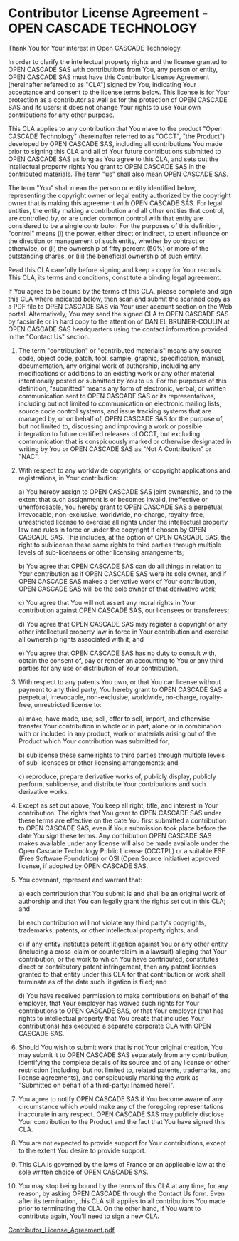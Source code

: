 # Contributor License Agreement - OPEN CASCADE TECHNOLOGY

Thank You for Your interest in Open CASCADE Technology.

In order to clarify the intellectual property rights and the license granted to OPEN CASCADE SAS with contributions from You, any person or entity, OPEN CASCADE SAS must have this Contributor License Agreement (hereinafter referred to as "CLA") signed by You, indicating Your acceptance and consent to the license terms below. This license is for Your protection as a contributor as well as for the protection of OPEN CASCADE SAS and its users; it does not change Your rights to use Your own contributions for any other purpose.

This CLA applies to any contribution that You make to the product "Open CASCADE Technology" (hereinafter referred to as "OCCT", "the Product") developed by OPEN CASCADE SAS, including all contributions You made prior to signing this CLA and all of Your future contributions submitted to OPEN CASCADE SAS as long as You agree to this CLA, and sets out the intellectual property rights You grant to OPEN CASCADE SAS in the contributed materials. The term "us" shall also mean OPEN CASCADE SAS.

The term "You" shall mean the person or entity identified below, representing the copyright owner or legal entity authorized by the copyright owner that is making this agreement with OPEN CASCADE SAS. For legal entities, the entity making a contribution and all other entities that control, are controlled by, or are under common control with that entity are considered to be a single contributor. For the purposes of this definition, "control" means (i) the power, either direct or indirect, to exert influence on the direction or management of such entity, whether by contract or otherwise, or (ii) the ownership of fifty percent (50%) or more of the outstanding shares, or (iii) the beneficial ownership of such entity.

Read this CLA carefully before signing and keep a copy for Your records. This CLA, its terms and conditions, constitute a binding legal agreement.

If You agree to be bound by the terms of this CLA, please complete and sign this CLA where indicated below, then scan and submit the scanned copy as a PDF file to OPEN CASCADE SAS via Your user account section on the Web portal. Alternatively, You may send the signed CLA to OPEN CASCADE SAS by facsimile or in hard copy to the attention of DANIEL BRUNIER-COULIN at OPEN CASCADE SAS headquarters using the contact information provided in the "Contact Us" section.

1. The term "contribution" or "contributed materials" means any source code, object code, patch, tool, sample, graphic, specification, manual, documentation, any original work of authorship, including any modifications or additions to an existing work or any other material intentionally posted or submitted by You to us. For the purposes of this definition, "submitted" means any form of electronic, verbal, or written communication sent to OPEN CASCADE SAS or its representatives, including but not limited to communication on electronic mailing lists, source code control systems, and issue tracking systems that are managed by, or on behalf of, OPEN CASCADE SAS for the purpose of, but not limited to, discussing and improving a work or possible integration to future certified releases of OCCT, but excluding communication that is conspicuously marked or otherwise designated in writing by You or OPEN CASCADE SAS as "Not A Contribution" or "NAC".

2. With respect to any worldwide copyrights, or copyright applications and registrations, in Your contribution:

   a) You hereby assign to OPEN CASCADE SAS joint ownership, and to the extent that such assignment is or becomes invalid, ineffective or unenforceable, You hereby grant to OPEN CASCADE SAS a perpetual, irrevocable, non-exclusive, worldwide, no-charge, royalty-free, unrestricted license to exercise all rights under the intellectual property law and rules in force or under the copyright if chosen by OPEN CASCADE SAS. This includes, at the option of OPEN CASCADE SAS, the right to sublicense these same rights to third parties through multiple levels of sub-licensees or other licensing arrangements;

   b) You agree that OPEN CASCADE SAS can do all things in relation to Your contribution as if OPEN CASCADE SAS were its sole owner, and if OPEN CASCADE SAS makes a derivative work of Your contribution, OPEN CASCADE SAS will be the sole owner of that derivative work;

   c) You agree that You will not assert any moral rights in Your contribution against OPEN CASCADE SAS, our licensees or transferees;

   d) You agree that OPEN CASCADE SAS may register a copyright or any other intellectual property law in force in Your contribution and exercise all ownership rights associated with it; and

   e) You agree that OPEN CASCADE SAS has no duty to consult with, obtain the consent of, pay or render an accounting to You or any third parties for any use or distribution of Your contribution.

3. With respect to any patents You own, or that You can license without payment to any third party, You hereby grant to OPEN CASCADE SAS a perpetual, irrevocable, non-exclusive, worldwide, no-charge, royalty-free, unrestricted license to:

   a) make, have made, use, sell, offer to sell, import, and otherwise transfer Your contribution in whole or in part, alone or in combination with or included in any product, work or materials arising out of the Product which Your contribution was submitted for;

   b) sublicense these same rights to third parties through multiple levels of sub-licensees or other licensing arrangements; and

   c) reproduce, prepare derivative works of, publicly display, publicly perform, sublicense, and distribute Your contributions and such derivative works.

4. Except as set out above, You keep all right, title, and interest in Your contribution. The rights that You grant to OPEN CASCADE SAS under these terms are effective on the date You first submitted a contribution to OPEN CASCADE SAS, even if Your submission took place before the date You sign these terms. Any contribution OPEN CASCADE SAS makes available under any license will also be made available under the Open Cascade Technology Public License (OCCTPL) or a suitable FSF (Free Software Foundation) or OSI (Open Source Initiative) approved license, if adopted by OPEN CASCADE SAS.

5. You covenant, represent and warrant that:

   a) each contribution that You submit is and shall be an original work of authorship and that You can legally grant the rights set out in this CLA; and

   b) each contribution will not violate any third party's copyrights, trademarks, patents, or other intellectual property rights; and

   c) if any entity institutes patent litigation against You or any other entity (including a cross-claim or counterclaim in a lawsuit) alleging that Your contribution, or the work to which You have contributed, constitutes direct or contributory patent infringement, then any patent licenses granted to that entity under this CLA for that contribution or work shall terminate as of the date such litigation is filed; and

   d) You have received permission to make contributions on behalf of the employer, that Your employer has waived such rights for Your contributions to OPEN CASCADE SAS, or that Your employer (that has rights to intellectual property that You create that includes Your contributions) has executed a separate corporate CLA with OPEN CASCADE SAS.

6. Should You wish to submit work that is not Your original creation, You may submit it to OPEN CASCADE SAS separately from any contribution, identifying the complete details of its source and of any license or other restriction (including, but not limited to, related patents, trademarks, and license agreements), and conspicuously marking the work as "Submitted on behalf of a third-party: [named here]".

7. You agree to notify OPEN CASCADE SAS if You become aware of any circumstance which would make any of the foregoing representations inaccurate in any respect. OPEN CASCADE SAS may publicly disclose Your contribution to the Product and the fact that You have signed this CLA.

8. You are not expected to provide support for Your contributions, except to the extent You desire to provide support.

9. This CLA is governed by the laws of France or an applicable law at the sole written choice of OPEN CASCADE SAS.

10. You may stop being bound by the terms of this CLA at any time, for any reason, by asking OPEN CASCADE through the Contact Us form. Even after its termination, this CLA still applies to all contributions You made prior to terminating the CLA. On the other hand, if You want to contribute again, You'll need to sign a new CLA.

[Contributor_License_Agreement.pdf](https://dev.opencascade.org/sites/default/files/Contributor_License_Agreement.pdf)